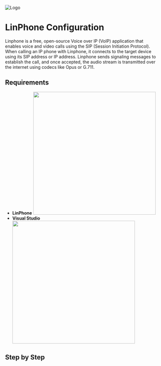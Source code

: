 
![Logo](https://media.licdn.com/dms/image/C511BAQHuhA2qldrtsQ/company-background_10000/0/1583851212514/rivan_it_training_systems_corp_cover?e=2147483647&v=beta&t=umRaaUQ29GMaFpCWJFcvAwWCPqg8znpWb1n_LjoxUGA)


# LinPhone Configuration

Linphone is a free, open-source Voice over IP (VoIP) application that enables voice and video calls using the SIP (Session Initiation Protocol). When calling an IP phone with Linphone, it connects to the target device using its SIP address or IP address. Linphone sends signaling messages to establish the call, and once accepted, the audio stream is transmitted over the internet using codecs like Opus or G.711. 


## Requirements

- **LinPhone** <img src=https://play-lh.googleusercontent.com/ugOoXPn9nK7yXKv96b2iAqIlJ0IupVmzr2_KG6CMRM_M_5FfalKa_7NG7Qit4Mkg7RDN width="400">
- **Visual Studio** <img src=https://iconape.com/wp-content/png_logo_vector/visual-studio-code.png width="400">


## Step by Step 



